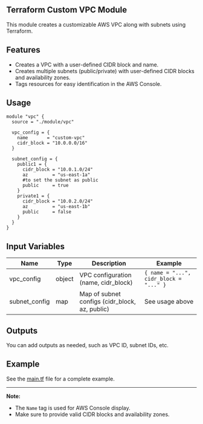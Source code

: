 ## Terraform Custom VPC Module

This module creates a customizable AWS VPC along with subnets using Terraform.

## Features

- Creates a VPC with a user-defined CIDR block and name.
- Creates multiple subnets (public/private) with user-defined CIDR blocks and availability zones.
- Tags resources for easy identification in the AWS Console.

## Usage

```hcl
module "vpc" {
  source = "./module/vpc"

  vpc_config = {
    name       = "custom-vpc"
    cidr_block = "10.0.0.0/16"
  }

  subnet_config = {
    public1 = {
      cidr_block = "10.0.1.0/24"
      az         = "us-east-1a"
      #to set the subnet as public
      public     = true
    }
    private1 = {
      cidr_block = "10.0.2.0/24"
      az         = "us-east-1b"
      public     = false
    }
  }
}
```

## Input Variables

| Name          | Type   | Description                                 | Example                |
|---------------|--------|---------------------------------------------|------------------------|
| vpc_config    | object | VPC configuration (name, cidr_block)        | `{ name = "...", cidr_block = "..." }` |
| subnet_config | map    | Map of subnet configs (cidr_block, az, public) | See usage above        |

## Outputs

You can add outputs as needed, such as VPC ID, subnet IDs, etc.

## Example

See the [main.tf](main.tf) file for a complete example.

---

**Note:**  
- The `Name` tag is used for AWS Console display.
- Make sure to provide valid CIDR blocks and availability zones.
